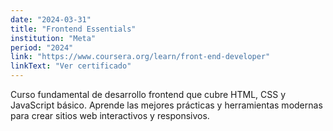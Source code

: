 ```yaml
---
date: "2024-03-31"
title: "Frontend Essentials"
institution: "Meta"
period: "2024"
link: "https://www.coursera.org/learn/front-end-developer"
linkText: "Ver certificado"
---
```


Curso fundamental de desarrollo frontend que cubre HTML, CSS y JavaScript básico. Aprende las mejores prácticas y herramientas modernas para crear sitios web interactivos y responsivos.
